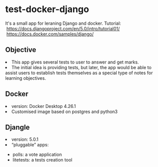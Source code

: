 ﻿# test-docker-django
 It's a small app for leraning Django and docker.
 Tutorial: 
 &nbsp;https://docs.djangoproject.com/en/5.0/intro/tutorial01/
 &nbsp;https://docs.docker.com/samples/django/
<h2>Objective</h2>
<li>This app gives several tests to user to answer and get marks.</li>
<li>The initial idea is providing tests, but later, the app would be able to assist users to establish tests themselves as a special type of notes for learning objectives.</li>
<h2>Docker</h2>
<li>version: Docker Desktop 4.26.1</li>
<li>Customised image based on postgres and python3</li>
<h2>Djangle</h2>
<li>version: 5.0.1</li>
<li>“pluggable” apps:</li>
<ul>
 <li>polls: a vote application</li>
 <li>litetests: a tests creation tool</li>
</ul>

